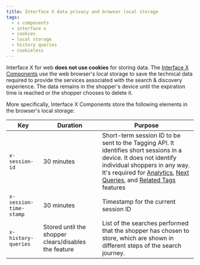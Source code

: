 ```yaml
---
title: Interface X data privacy and browser local storage
tags:
  - x components
  - interface x
  - cookies
  - local storage
  - history queries
  - cookieless
---
```


Interface&nbsp;X for web **does not use cookies** for storing data. The
[Interface X Components](readme.md#interface-x-and-interface-x-for-apps-the-solution) use the web
browser's local storage to save the technical data required to provide the services associated with
the search & discovery experience. The data remains in the shopper's device until the expiration
time is reached or the shopper chooses to delete it.

More specifically, Interface&nbsp;X&nbsp;Components store the following elements in the browser's
local storage:

| Key                    | Duration                                             | Purpose                                                                                                                                                                                                                                                                                                                                                                                                             |
| ---------------------- | ---------------------------------------------------- | ------------------------------------------------------------------------------------------------------------------------------------------------------------------------------------------------------------------------------------------------------------------------------------------------------------------------------------------------------------------------------------------------------------------- |
| `x-session-id`         | 30 minutes                                           | Short-term session ID to be sent to the Tagging API. It identifies short sessions in a device. It does not identify individual shoppers in any way. It's required for [Analytics](/explore-empathy-platform/understand-data-privacy/), [Next Queries](/explore-empathy-platform/features/history-queries-overview.html), and [Related Tags](/explore-empathy-platform/features/related-tags-overview.html) features |
| `x-session-time-stamp` | 30 minutes                                           | Timestamp for the current session ID                                                                                                                                                                                                                                                                                                                                                                                |
| `x-history-queries`    | Stored until the shopper clears/disables the feature | List of the searches performed that the shopper has chosen to store, which are shown in different steps of the search journey.                                                                                                                                                                                                                                                                                      |
